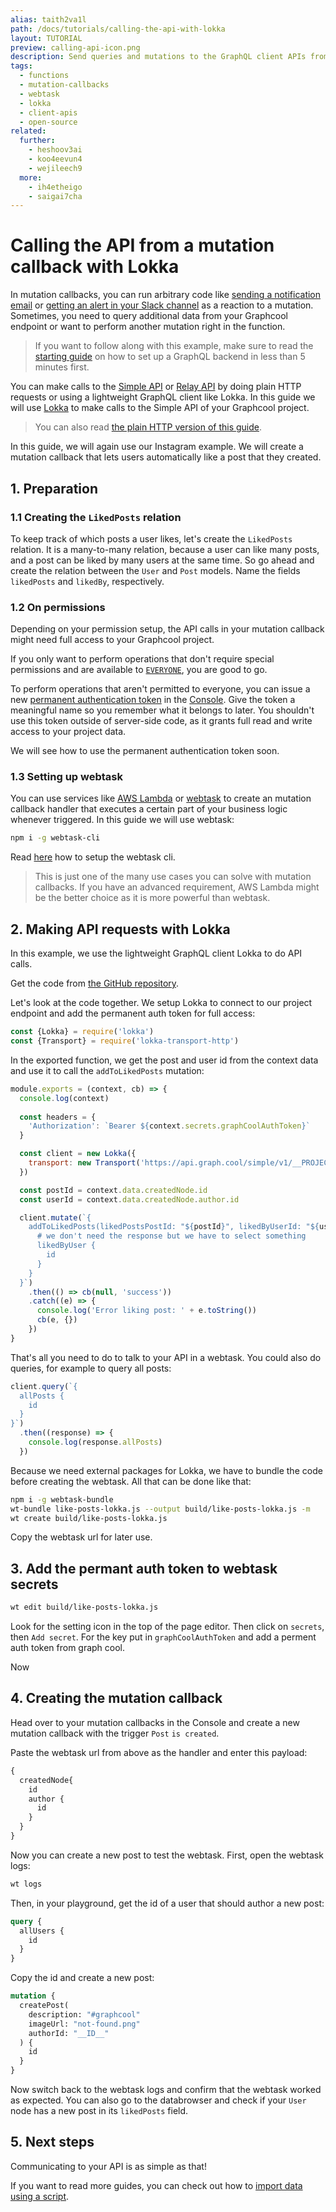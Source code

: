 ```yaml
---
alias: taith2va1l
path: /docs/tutorials/calling-the-api-with-lokka
layout: TUTORIAL
preview: calling-api-icon.png
description: Send queries and mutations to the GraphQL client APIs from a webtask using GraphQL Lokka.
tags:
  - functions
  - mutation-callbacks
  - webtask
  - lokka
  - client-apis
  - open-source
related:
  further:
    - heshoov3ai
    - koo4eevun4
    - wejileech9
  more:
    - ih4etheigo
    - saigai7cha
---
```



# Calling the API from a mutation callback with Lokka

In mutation callbacks, you can run arbitrary code like [sending a notification email](!alias-saigai7cha) or [getting an alert in your Slack channel](!alias-dah6aifoce) as a reaction to a mutation. Sometimes, you need to query additional data from your Graphcool endpoint or want to perform another mutation right in the function.

> If you want to follow along with this example, make sure to read the [starting guide](!alias-thaeghi8ro) on how to set up a GraphQL backend in less than 5 minutes first.

You can make calls to the [Simple API](!alias-heshoov3ai) or [Relay API](!alias-aizoong9ah) by doing plain HTTP requests or using a lightweight GraphQL client like Lokka. In this guide we will use [Lokka](https://github.com/kadirahq/lokka) to make calls to the Simple API of your Graphcool project.

> You can also read [the plain HTTP version of this guide](!alias-ih4etheigo).

In this guide, we will again use our Instagram example. We will create a mutation callback that lets users automatically like a post that they created.

## 1. Preparation

### 1.1 Creating the `LikedPosts` relation

To keep track of which posts a user likes, let's create the `LikedPosts` relation.
It is a many-to-many relation, because a user can like many posts, and a post can be liked by many users at the same time.
So go ahead and create the relation between the `User` and `Post` models. Name the fields `likedPosts` and `likedBy`, respectively.

### 1.2 On permissions

Depending on your permission setup, the API calls in your mutation callback might need full access to your Graphcool project.

If you only want to perform operations that don't require special permissions and are available to [`EVERYONE`](!alias-iegoo0heez#permission-level), you are good to go.

To perform operations that aren't permitted to everyone, you can issue a new [permanent authentication token](!alias-wejileech9#permanent-authentication-token) in the [Console](https://console.graph.cool). Give the token a meaningful name so you remember what it belongs to later. You shouldn't use this token outside of server-side code, as it grants full read and write access to your project data.

We will see how to use the permanent authentication token soon.

### 1.3 Setting up webtask

You can use services like [AWS Lambda](https://aws.amazon.com/de/lambda/getting-started/) or [webtask](https://webtask.io/) to create an mutation callback handler that executes a certain part of your business logic whenever triggered. In this guide we will use webtask:

```sh
npm i -g webtask-cli
```

Read [here](https://webtask.io/cli) how to setup the webtask cli.

> This is just one of the many use cases you can solve with mutation callbacks. If you have an advanced requirement, AWS Lambda might be the better choice as it is more powerful than webtask.

## 2. Making API requests with Lokka

In this example, we use the lightweight GraphQL client Lokka to do API calls.

Get the code from [the GitHub repository](https://github.com/graphcool-examples/webtask-like-posts-example/tree/master/lokka).

<!-- GITHUB_EXAMPLE('Webtask Like Posts', 'https://github.com/graphcool-examples/webtask-like-posts-example') -->

Let's look at the code together. We setup Lokka to connect to our project endpoint and add the permanent auth token for full access:

```js
const {Lokka} = require('lokka')
const {Transport} = require('lokka-transport-http')
```

In the exported function, we get the post and user id from the context data and use it to call the `addToLikedPosts` mutation:
```js
module.exports = (context, cb) => {
  console.log(context)
  
  const headers = {
    'Authorization': `Bearer ${context.secrets.graphCoolAuthToken}`
  }

  const client = new Lokka({
    transport: new Transport('https://api.graph.cool/simple/v1/__PROJECT_ID__', {headers})
  })

  const postId = context.data.createdNode.id
  const userId = context.data.createdNode.author.id

  client.mutate(`{
    addToLikedPosts(likedPostsPostId: "${postId}", likedByUserId: "${userId}") {
      # we don't need the response but we have to select something
      likedByUser {
        id
      }
    }
  }`)
    .then(() => cb(null, 'success'))
    .catch((e) => {
      console.log('Error liking post: ' + e.toString())
      cb(e, {})
    })
}
```

That's all you need to do to talk to your API in a webtask. You could also do queries, for example to query all posts:

```js
client.query(`{
  allPosts {
    id
  }
}`)
  .then((response) => {
    console.log(response.allPosts)
  })
```

Because we need external packages for Lokka, we have to bundle the code before creating the webtask.
All that can be done like that:

```sh
npm i -g webtask-bundle
wt-bundle like-posts-lokka.js --output build/like-posts-lokka.js -m
wt create build/like-posts-lokka.js
```

Copy the webtask url for later use.

## 3. Add the permant auth token to webtask secrets

```sh
wt edit build/like-posts-lokka.js
```

Look for the setting icon in the top of the page editor. Then click on `secrets`, then `Add secret`.
For the key put in `graphCoolAuthToken` and add a perment auth token from graph cool.

Now 

## 4. Creating the mutation callback

Head over to your mutation callbacks in the Console and create a new mutation callback with the trigger `Post` `is created`.

Paste the webtask url from above as the handler and enter this payload:

```js
{
  createdNode{
    id
    author {
      id
    }
  }
}
```

Now you can create a new post to test the webtask. First, open the webtask logs:

```sh
wt logs
```

Then, in your playground, get the id of a user that should author a new post:

```graphql
query {
  allUsers {
    id
  }
}
```

Copy the id and create a new post:

```graphql
mutation {
  createPost(
    description: "#graphcool"
    imageUrl: "not-found.png"
    authorId: "__ID__"
  ) {
    id
  }
}
```

Now switch back to the webtask logs and confirm that the webtask worked as expected. You can also go to the databrowser and check if your `User` node has a new post in its `likedPosts` field.

## 5. Next steps

Communicating to your API is as simple as that!

If you want to read more guides, you can check out how to [import data using a script](!alias-ga2ahnee2a).
